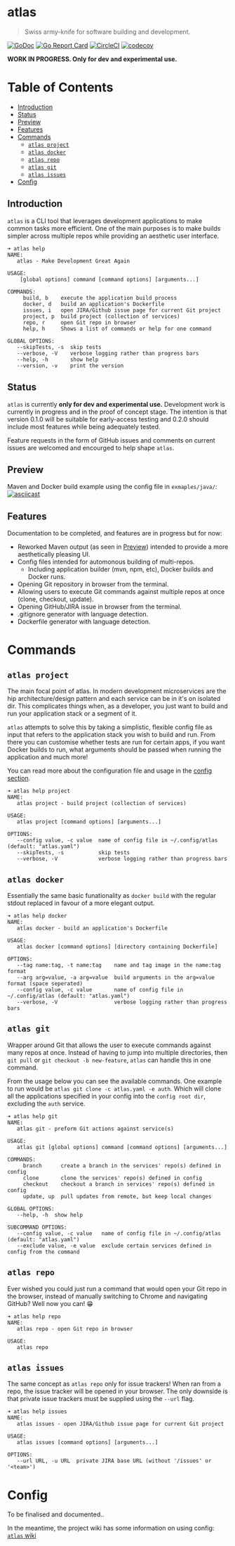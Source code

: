 # atlas
> Swiss army-knife for software building and development.

[![GoDoc](https://godoc.org/github.com/ahstn/atlas?status.svg)](https://godoc.org/github.com/ahstn/atlas)
[![Go Report Card](https://goreportcard.com/badge/ahstn/atlas)](https://goreportcard.com/report/ahstn/atlas)
[![CircleCI](https://circleci.com/gh/ahstn/atlas/tree/master.svg?style=shield)](https://circleci.com/gh/ahstn/atlas/tree/master)
[![codecov](https://codecov.io/gh/ahstn/atlas/branch/master/graph/badge.svg)](https://codecov.io/gh/ahstn/atlas)

**WORK IN PROGRESS. Only for dev and experimental use.**

# Table of Contents

* [Introduction](#introduction)
* [Status](#status)
* [Preview](#preview)
* [Features](#features)
* [Commands](#commands)
  * [`atlas project`](#atlas-project)
  * [`atlas docker`](#atlas-docker)
  * [`atlas repo`](#atlas-repo)
  * [`atlas git`](#atlas-git)
  * [`atlas issues`](#atlas-issues)
* [Config](#config)

## Introduction
`atlas` is a CLI tool that leverages development applications to make common tasks more efficient.
One of the main purposes is to make builds simpler across multiple repos while providing an aesthetic user interface.
```
➜ atlas help
NAME:
   atlas - Make Development Great Again

USAGE:
    [global options] command [command options] [arguments...]

COMMANDS:
     build, b    execute the application build process
     docker, d   build an application's Dockerfile
     issues, i   open JIRA/Github issue page for current Git project
     project, p  build project (collection of services)
     repo, r     open Git repo in browser
     help, h     Shows a list of commands or help for one command

GLOBAL OPTIONS:
   --skipTests, -s  skip tests
   --verbose, -V    verbose logging rather than progress bars
   --help, -h       show help
   --version, -v    print the version
```

## Status
`atlas` is currently **only for dev and experimental use.** Development work is
currently in progress and in the proof of concept stage. The intention is that
version 0.1.0 will be suitable for early-access testing and 0.2.0 should include
most features while being adequately tested.

Feature requests in the form of GitHub issues and comments on current issues are
welcomed and encourged to help shape `atlas`.

## Preview
Maven and Docker build example using the config file in `exmaples/java/`:
[![asciicast](https://asciinema.org/a/197066.png)](https://asciinema.org/a/197066)


## Features
Documentation to be completed, and features are in progress but for now:
* Reworked Maven output (as seen in [Preview](#preview)) intended to provide a more aesthetically pleasing UI.
* Config files intended for automonous building of multi-repos.
  * Including application builder (mvn, npm, etc), Docker builds and Docker runs.
* Opening Git repository in browser from the terminal.
* Allowing users to execute Git commands against multiple repos at once (clone, checkout, update).
* Opening GitHub/JIRA issue in browser from the terminal.
* .gitignore generator with language detection.
* Dockerfile generator with language detection.

# Commands
## `atlas project`
The main focal point of atlas. In modern development microservices are the hip
architecture/design pattern and each service can be in it's on isolated dir.
This complicates things when, as a developer, you just want to build and run
your application stack or a segment of it.

`atlas` attempts to solve this by taking a simplistic, flexible config file as
input that refers to the application stack you wish to build and run. From there
you can customise whether tests are run for certain apps, if you want Docker
builds to run, what arguments should be passed when running the application and
much more!

You can read more about the configuration file and usage in the [config section](#config).
```
➜ atlas help project
NAME:
   atlas project - build project (collection of services)

USAGE:
   atlas project [command options] [arguments...]

OPTIONS:
   --config value, -c value  name of config file in ~/.config/atlas (default: "atlas.yaml")
   --skipTests, -s           skip tests
   --verbose, -V             verbose logging rather than progress bars
```

## `atlas docker`
Essentially the same basic funationality as `docker build` with the regular
stdout replaced in favour of a more elegant output.
```
➜ atlas help docker
NAME:
   atlas docker - build an application's Dockerfile

USAGE:
   atlas docker [command options] [directory containing Dockerfile]

OPTIONS:
   --tag name:tag, -t name:tag    name and tag image in the name:tag format
   --arg arg=value, -a arg=value  build arguments in the arg=value format (space seperated)
   --config value, -c value       name of config file in ~/.config/atlas (default: "atlas.yaml")
   --verbose, -V                  verbose logging rather than progress bars
```

## `atlas git`
Wrapper around Git that allows the user to execute commands against many repos at once.
Instead of having to jump into multiple directories, then `git pull` or `git checkout -b new-feature`,
`atlas` can handle this in one command.

From the usage below you can see the available commands.
One example to run would be `atlas git clone -c atlas.yaml -e auth`.
Which will clone all the applications specified in your config into the `config root dir`, excluding the `auth` service.
```
➜ atlas help git
NAME:
   atlas git - preform Git actions against service(s)

USAGE:
   atlas git [global options] command [command options] [arguments...]

COMMANDS:
     branch      create a branch in the services' repo(s) defined in config
     clone       clone the services' repo(s) defined in config
     checkout    checkout a branch in services' repo(s) defined in config
     update, up  pull updates from remote, but keep local changes

GLOBAL OPTIONS:
   --help, -h  show help

SUBCOMMAND OPTIONS:
   --config value, -c value   name of config file in ~/.config/atlas (default: "atlas.yaml")
   --exclude value, -e value  exclude certain services defined in config from the command
```

## `atlas repo`
Ever wished you could just run a command that would open your Git repo in the
browser, instead of manually switching to Chrome and navigating GitHub? Well
now you can! :grin:
```
➜ atlas help repo
NAME:
   atlas repo - open Git repo in browser

USAGE:
   atlas repo
```

## `atlas issues`
The same concept as `atlas repo` only for issue trackers! When ran from a repo,
the issue tracker will be opened in your browser. The only downside is that
private issue trackers must be supplied using the `--url` flag.
```
➜ atlas help issues
NAME:
   atlas issues - open JIRA/Github issue page for current Git project

USAGE:
   atlas issues [command options] [arguments...]

OPTIONS:
   --url URL, -u URL  private JIRA base URL (without '/issues' or '<team>')
```

# Config
To be finalised and documented..

In the meantime, the project wiki has some information on using config: [`atlas` wiki](https://github.com/ahstn/atlas/wiki/Config)

[eugenp/tutorials]: https://github.com/eugenp/tutorials/
